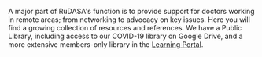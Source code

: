 A major part of RuDASA's function is to provide support for doctors working in remote areas; from networking to advocacy on key issues. Here you will find a growing collection of resources and references. We have a Public Library, including access to our COVID-19 library on Google Drive, and a more extensive members-only library in the [Learning Portal](https://rudasa.org.za/portal).

<!--
    This is a comment and is not displayed on the website. Do not alter this text between arrows (->).
    To change the content in this file, simply retype/ copy+paste any text above, as you would in a normal text file/ word document.
    
    Please refer to the "HOW TO USE" or "HOW TO USE SHORT" files for more information.
 -->